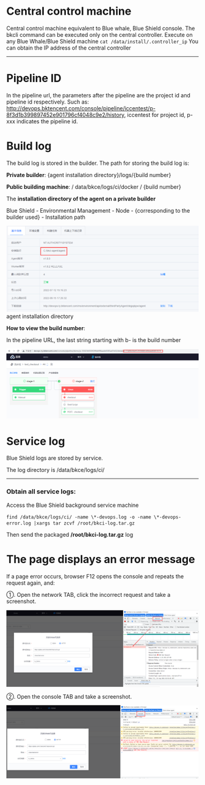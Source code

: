 # Central control machine

Central control machine equivalent to Blue whale, Blue Shield console. The bkcli command can be executed only on the central controller. Execute on any Blue Whale/Blue Shield machine `cat /data/install/.controller_ip` You can obtain the IP address of the central controller

------

# Pipeline ID

In the pipeline url, the parameters after the pipeline are the project id and pipeline id respectively. Such as: http://devops.bktencent.com/console/pipeline/iccentest/p-8f3d1b399897452e901796cf4048c9e2/history, iccentest for project id, p-xxx indicates the pipeline id.

# Build log

The build log is stored in the builder. The path for storing the build log is:

**Private builder**: {agent installation directory}/logs/{build number}

**Public building machine**: / data/bkce/logs/ci/docker / {build number}

The **installation directory of the agent on a private builder**

Blue Shield - Environmental Management - Node - {corresponding to the builder used} - Installation path

![agent安装目录](../../.gitbook/assets/build_log_url.png)agent installation directory

**How to view the build number**:

In the pipeline URL, the last string starting with b- is the build number

![构建号](../../.gitbook/assets/build_id.png)

# Service log

Blue Shield logs are stored by service.

The log directory is /data/bkce/logs/ci/

------

### Obtain all service logs:

Access the Blue Shield background service machine

```
find /data/bkce/logs/ci/ -name \*-devops.log -o -name \*-devops-error.log |xargs tar zcvf /root/bkci-log.tar.gz
```

Then send the packaged **/root/bkci-log.tar.gz** log

# The page displays an error message

If a page error occurs, browser F12 opens the console and repeats the request again, and:

①. Open the network TAB, click the incorrect request and take a screenshot.

![error_request](../../.gitbook/assets/error_request.png)

②. Open the console TAB and take a screenshot.

![error_console](../../.gitbook/assets/weberror_console.png)

